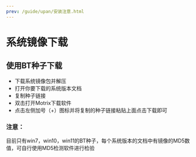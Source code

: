 ```yaml
---
prev: /guide/upan/安装注意.html
---
```

# 系统镜像下载
## 使用BT种子下载
- 下载系统镜像包并解压
- 打开你要下载的系统版本文档
- 复制种子链接
- 双击打开Motrix下载软件
- 点击左侧加号（+）图标并将复制的种子链接粘贴上面点击下载即可
### 注意：
目前只有win7，win10，win11的BT种子，每个系统版本的文档中有镜像的MD5数值，可自行使用MD5检测软件进行检验
